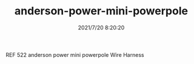 ﻿---
layout: post 
title: anderson-power-mini-powerpole
tags: APMP ANDERSON
categories: housing-terminal
overview: REF 522 anderson power mini powerpole Wire Harness
series: APMP
part_number: 0585-1
thumb_img: 
image: static/202107/585-20210720.jpg
date: 2021/7/20 8:20:20
---


REF 522 anderson power mini powerpole Wire Harness
